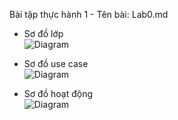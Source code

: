 Bài tập thực hành 1 - Tên bài: Lab0.md  

- Sơ đồ lớp  
![Diagram](https://www.planttext.com/api/plantuml/png/UhzxlqDnIM9HIMbk3XTNSNPcda9HVd4g5rT9PabEge9pJc9niO9BPc9wKM8k5nTNCfZlc9UPcvYZKCsbeA3Wab-Q15IOaPgPdb62950E5oZBpqnHyCqlIzNGX7E32r8Jiu7yMfYHpeab4FC8g7P8pKi1EXK0003__mC0)  



- Sơ đồ use case  
![Diagram](https://www.planttext.com/api/plantuml/png/UhzxlqDnIM9HIMbk3bTnTcQUGb5-SIfNIMP9Jgf2Q76gWdCYa739J4mlIipbIamkoIzIi0AA5sbaPnnUc9oXa75uGLwwffL2Oh628vUZWcvEQbg9hfs6NyR3NMiB578FBrOeoCpJ1CdesYbe11tULQ9GalbmToD2p3cZj18aW2xk3UGsvogK52Kg53_SFL4XvTW6i5nHPdf62KZ1aGaFTq_DHDZ1vP2QbmBq1m000F__0m00)    



- Sơ đồ hoạt động    
![Diagram](https://www.planttext.com/api/plantuml/png/N52zJiCm4DxlAMvCNo5PYa28YQbYDwuRdvfS8iUfrBaZgWGJQpeW9AHkJ8qGW_CYUG9UWKiwqE3bvE_Fd--d_PvNNZbVvnb0jIP6LrG6m9FF35vfJnloMxmXbJgL8uXea0F4tNEtunJPzgTZcGZm49e2lLC2TYyZjmvVQFjshx4KrJidW7BYwm5ZpCCdd-afdlNjaxOJvbxiRupwBFXBJu1MqGozDOpHmjLc1l72IcwAZ-5GNFRmDZHiKGza0l4TzUsE1PN71cwmU9gMCbbbCBfLClxbIiLNmare4BRXeqOjlwl7iADmfmE9cPUq6jTLb3BcSfST_m800F__0m00)

